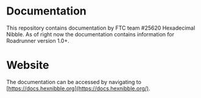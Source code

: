 # Documentation
This repository contains documentation by FTC team #25620 Hexadecimal Nibble. As of right now the documentation contains information for Roadrunner version 1.0+.

# Website
The documentation can be accessed by navigating to [https://docs.hexnibble.org](https://docs.hexnibble.org/).